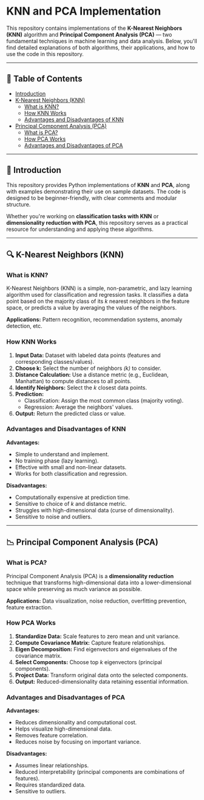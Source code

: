 # KNN and PCA Implementation

This repository contains implementations of the **K-Nearest Neighbors (KNN)** algorithm and **Principal Component Analysis (PCA)** — two fundamental techniques in machine learning and data analysis. Below, you'll find detailed explanations of both algorithms, their applications, and how to use the code in this repository.

---

## 📑 Table of Contents

- [Introduction](#introduction)
- [K-Nearest Neighbors (KNN)](#k-nearest-neighbors-knn)
  - [What is KNN?](#what-is-knn)
  - [How KNN Works](#how-knn-works)
  - [Advantages and Disadvantages of KNN](#advantages-and-disadvantages-of-knn)
- [Principal Component Analysis (PCA)](#principal-component-analysis-pca)
  - [What is PCA?](#what-is-pca)
  - [How PCA Works](#how-pca-works)
  - [Advantages and Disadvantages of PCA](#advantages-and-disadvantages-of-pca)

---

## 📌 Introduction

This repository provides Python implementations of **KNN** and **PCA**, along with examples demonstrating their use on sample datasets. The code is designed to be beginner-friendly, with clear comments and modular structure.

Whether you're working on **classification tasks with KNN** or **dimensionality reduction with PCA**, this repository serves as a practical resource for understanding and applying these algorithms.

---

## 🔍 K-Nearest Neighbors (KNN)

### What is KNN?

K-Nearest Neighbors (KNN) is a simple, non-parametric, and lazy learning algorithm used for classification and regression tasks. It classifies a data point based on the majority class of its *k* nearest neighbors in the feature space, or predicts a value by averaging the values of the neighbors.

**Applications:** Pattern recognition, recommendation systems, anomaly detection, etc.

### How KNN Works

1. **Input Data:** Dataset with labeled data points (features and corresponding classes/values).
2. **Choose k:** Select the number of neighbors *(k)* to consider.
3. **Distance Calculation:** Use a distance metric (e.g., Euclidean, Manhattan) to compute distances to all points.
4. **Identify Neighbors:** Select the *k* closest data points.
5. **Prediction:**
   - Classification: Assign the most common class (majority voting).
   - Regression: Average the neighbors' values.
6. **Output:** Return the predicted class or value.

### Advantages and Disadvantages of KNN

**Advantages:**
- Simple to understand and implement.
- No training phase (lazy learning).
- Effective with small and non-linear datasets.
- Works for both classification and regression.

**Disadvantages:**
- Computationally expensive at prediction time.
- Sensitive to choice of *k* and distance metric.
- Struggles with high-dimensional data (curse of dimensionality).
- Sensitive to noise and outliers.

---

## 📉 Principal Component Analysis (PCA)

### What is PCA?

Principal Component Analysis (PCA) is a **dimensionality reduction** technique that transforms high-dimensional data into a lower-dimensional space while preserving as much variance as possible.

**Applications:** Data visualization, noise reduction, overfitting prevention, feature extraction.

### How PCA Works

1. **Standardize Data:** Scale features to zero mean and unit variance.
2. **Compute Covariance Matrix:** Capture feature relationships.
3. **Eigen Decomposition:** Find eigenvectors and eigenvalues of the covariance matrix.
4. **Select Components:** Choose top *k* eigenvectors (principal components).
5. **Project Data:** Transform original data onto the selected components.
6. **Output:** Reduced-dimensionality data retaining essential information.

### Advantages and Disadvantages of PCA

**Advantages:**
- Reduces dimensionality and computational cost.
- Helps visualize high-dimensional data.
- Removes feature correlation.
- Reduces noise by focusing on important variance.

**Disadvantages:**
- Assumes linear relationships.
- Reduced interpretability (principal components are combinations of features).
- Requires standardized data.
- Sensitive to outliers.
